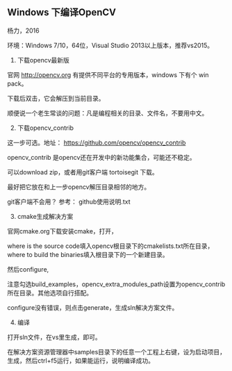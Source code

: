 ## Windows 下编译OpenCV

杨力，2016

环境：Windows 7/10，64位，Visual Studio 2013以上版本，推荐vs2015。

1. 下载opencv最新版

官网 http://opencv.org 有提供不同平台的专用版本，windows 下有个 win pack。

下载后双击，它会解压到当前目录。

顺便说一个老生常谈的问题：凡是编程相关的目录、文件名，不要用中文。

2. 下载opencv_contrib

这一步可选。地址： https://github.com/opencv/opencv_contrib

opencv_contrib 是opencv还在开发中的新功能集合，可能还不稳定。

可以download zip，或者用git客户端 tortoisegit 下载。

最好把它放在和上一步opencv解压目录相邻的地方。

git客户端不会用？ 参考： github使用说明.txt

3. cmake生成解决方案

官网cmake.org下载安装cmake，打开，

where is the source code填入opencv根目录下的cmakelists.txt所在目录，where to build the binaries填入根目录下的一个新建目录。

然后configure, 

注意勾选build_examples，opencv_extra_modules_path设置为opencv_contrib所在目录。其他选项自行搭配。

configure没有错误，则点击generate，生成sln解决方案文件。

4. 编译

打开sln文件，在vs里生成，即可。

在解决方案资源管理器中samples目录下的任意一个工程上右键，设为启动项目，生成，然后ctrl+f5运行，如果能运行，说明编译成功。






